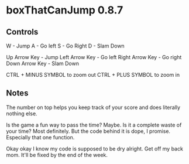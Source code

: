 # boxThatCanJump 0.8.7

## Controls

W - Jump
A - Go left
S - Go Right
D - Slam Down

Up Arrow Key - Jump
Left Arrow Key - Go left
Right Arrow Key - Go right
Down Arrow Key - Slam Down

CTRL + MINUS SYMBOL to zoom out
CTRL + PLUS SYMBOL to zoom in

## Notes

The number on top helps you keep track of your score and does literally nothing else.

Is the game a fun way to pass the time? Maybe. Is it a complete waste of your time? Most definitely. But the code behind it is dope, I promise. Especially that one function.

Okay okay I know my code is supposed to be dry alright. Get off my back mom. It'll be fixed by the end of the week.

